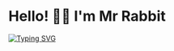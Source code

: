 <h1> Hello! 👋🏻 I'm Mr Rabbit </h1> 
<div>
  <a href="https://git.io/typing-svg">
    <img src="https://readme-typing-svg.herokuapp.com?font=Fira+Code&size=18&pause=1000&color=F7DC5B&width=435&lines=Passionate+Full-stack+Web+developer" alt="Typing SVG" />
  </a>
</div>
